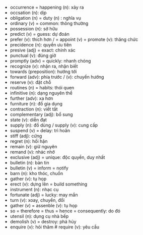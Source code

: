 - occurrence = happening (n): xảy ra
- occsation (n): dịp
- obligation (n) = duty (n) : nghĩa vụ
- ordinary (v) = common: thông thường
- possession (n): sở hữu
- predict (v) = guess: dự đoán
- prefer (v): thích hơn / = appoint (v) = promote (v): thăng chức
- precidence (n): quyền ưu tiên
- presive (adj) = exact: chính xác
- punctual (v): đúng giờ
- promptly (adv) = quickly: nhanh chóng
- recognize (v): nhận ra, nhận biết
- towards (preposition): hướng tới
- forward (adv): phía trước / (v): chuyển hướng
- reserve (v): đặt chỗ
- routines (n) = habits: thói quen
- infinitive (n): dạng nguyên thể
- further (adv): xa hơn
- furniture (n): đồ gia dụng
- contraction (n): viết tắt
- complementary (adj): bổ sung
- state (v): diễn đạt
- supply (n): đồ dùng / supply (v): cung cấp
- suspend (v) = delay: trì hoãn
- stiff (adj): cứng
- regret (n): hối hận
- remain (v): giữ nguyên
- remand (v): nhác nhở
- exclusive (adj) = unique: độc quyền, duy nhất
- bulletin (n): bản tin
- bulletin (v) = inform = notify
- barn (n): kho thóc, chuồn
- gather (v): tụ họp
- erect (v): dựng lên = build something
- instrument (n): nhạc cụ
- fortunate (adj) = lucky: may mắn
- turn (v): xoay, chuyển, đổi
- gather (v) = assenble (v): tụ họp
- so = therefore = thus = hence = consequently: do đó
- utensil (n): dụng cụ nhà bếp
- demolish (v) = destroy: phá hủy
- enquire (v): hỏi thăm # require (v): yêu cầu
